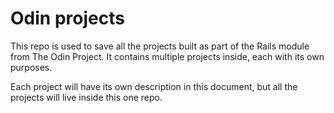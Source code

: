 # Odin projects

This repo is used to save all the projects built as part of the Rails module from The Odin Project. It contains multiple projects inside, each with its own purposes. 

Each project will have its own description in this document, but all the projects will live inside this one repo.
